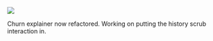 ![](https://db-feed.s3.amazonaws.com/legacy/Screen_Shot_2017-05-12_at_5_09_45_PM-1494623430846.png)

Churn explainer now refactored. Working on putting the history scrub interaction in.
